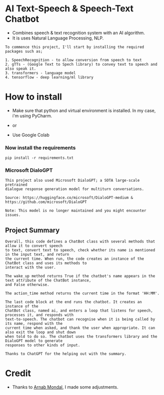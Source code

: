 # AI Text-Speech & Speech-Text Chatbot

* Combines speech & text recognition system with an AI algorithm.
* It is uses Natural Language Processing, NLP.

```
To commence this project, I'll start by installing the required packages such as;

1. SpeechRecognition - to allow conversion from speech to text
2. gTTs - (Google Text to Spech library) to convey text to speech and also speak it.
3. transformers - language model
4. tensorflow - deep learning/ml library
```

# How to install

* Make sure that python and virtual environment is installed. In my case, i'm using PyCharm.

* or

* Use Google Colab

### Now install the requirements

```
pip install -r requirements.txt
```

### Microsoft DialoGPT
```
This project also used Microsoft DialoGPT; a SOTA large-scale pretrained 
dialogue response generation model for multiturn conversations.

Source: https://huggingface.co/microsoft/DialoGPT-medium & https://github.com/microsoft/DialoGPT

Note: This model is no longer maintained and you might encounter issues.
```

## Project Summary

```
Overall, this code defines a ChatBot class with several methods that allow it to convert speech 
to text, convert text to speech, check whether its name is mentioned in the input text, and return 
the current time. When run, the code creates an instance of the ChatBot class and uses its methods to 
interact with the user.

The wake_up method returns True if the chatbot's name appears in the text attribute of the ChatBot instance,
and False otherwise.

The action_time method returns the current time in the format 'HH:MM'.

The last code block at the end runs the chatbot. It creates an instance of the
ChatBot class, named ai, and enters a loop that listens for speech, processes it, and responds with 
text-to-speech. The chatbot can recognise when it is being called by its name, respond with the 
current time when asked, and thank the user when appropriate. It can also exit the loop and shut down
when told to do so. The chatbot uses the transformers library and the DialoGPT model to generate 
responses to other kinds of input.

Thanks to ChatGPT for the helping out with the summary.
```

# Credit

* Thanks to [Arnab Mondal](https://github.com/arnabm14/Dev_AIChatbot_NLP), I made some adjustments.
